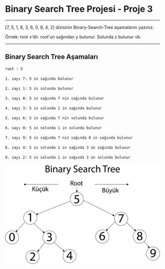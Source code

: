 # Binary Search Tree Projesi - Proje 3


***
[7, 5, 1, 8, 3, 6, 0, 9, 4, 2] dizisinin Binary-Search-Tree aşamalarını yazınız.

Örnek: root x'dir. root'un sağından y bulunur. Solunda z bulunur vb.
***

## Binary Search Tree Aşamaları

```
root : 5

1. sayı 7: 5 in sağında bulunur

2. sayı 1: 5 in solunda bulunur

3. sayı 8: 5 in sağında 7 nin sağında bulunur

4. sayı 3: 5 in solunda 1 in sağında bulunur

5. sayı 6: 5 in sağında 7 nin solunda bulunur

6. sayı 0: 5 in solunda 1 in solunda bulunur

7. sayı 9: 5 in sağında 7 nin sağında 8 in sağında bulunur

8. sayı 4: 5 in solunda 1 in sağında 3 ün sağında bulunur

9. sayı 2: 5 in solunda 1 in sağında 3 ün solunda bulunur
``` 

![Binary Search Tree](https://github.com/ozanbawer/kodluyoruzilkrepo/blob/master/images/BinarySearchTree.png)

